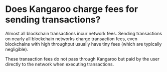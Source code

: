 # Does Kangaroo charge fees for sending transactions?

Almost all blockchain transactions incur network fees. Sending transactions on nearly all blockchain networks charge transaction fees, even blockchains with high throughput usually have tiny fees (which are typically negligible).

These transaction fees do not pass through Kangaroo but paid by the user directly to the network when executing transactions.


